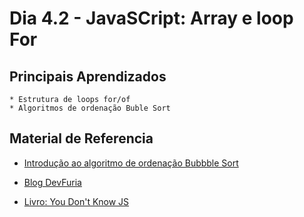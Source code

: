 # Dia 4.2 - JavaSCript: Array e loop For

## Principais Aprendizados

    * Estrutura de loops for/of
    * Algoritmos de ordenação Buble Sort

## Material de Referencia

  * [Introdução ao algoritmo de ordenação Bubbble Sort](http://devfuria.com.br/logica-de-programacao/introducao-ao-algoritmo-de-ordenacao-bubble-sort/)

 * [Blog DevFuria](http://devfuria.com.br/)

* [Livro: You Don't Know JS](https://github.com/getify/You-Dont-Know-JS)